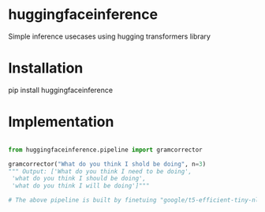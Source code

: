 # huggingfaceinference
Simple inference usecases using hugging transformers library

# Installation
pip install huggingfaceinference

# Implementation

```python

from huggingfaceinference.pipeline import gramcorrector

gramcorrector("What do you think I shold be doing", n=3)
""" Output: ['What do you think I need to be doing',
 'what do you think I should be doing',
 'what do you think I will be doing']"""

# The above pipeline is built by finetuing "google/t5-efficient-tiny-nl32" model on sentences which are corrupted by random noising.
```

